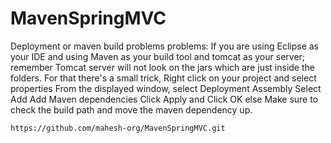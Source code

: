 # MavenSpringMVC

Deployment or maven build problems problems:
If you are using Eclipse as your IDE and using Maven as your build tool and tomcat as your server; remember Tomcat server will not look on the jars which are just inside the folders. For that there's a small trick,
	Right click on your project and select properties
	From the displayed window, select Deployment Assembly
	Select Add
	Add Maven dependencies
	Click Apply and Click OK
	else
	Make sure to check the build path and move the maven dependency up.
	
	https://github.com/mahesh-org/MavenSpringMVC.git
